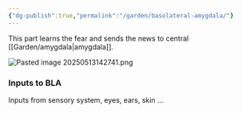 ```yaml
---
{"dg-publish":true,"permalink":"/garden/basolateral-amygdala/"}
---
```


This part learns the fear and sends the news to central [[Garden/amygdala\|amygdala]].

![Pasted image 20250513142741.png](/img/user/assets/Pasted%20image%2020250513142741.png)
### Inputs to BLA
Inputs from sensory system, eyes, ears, skin ...
